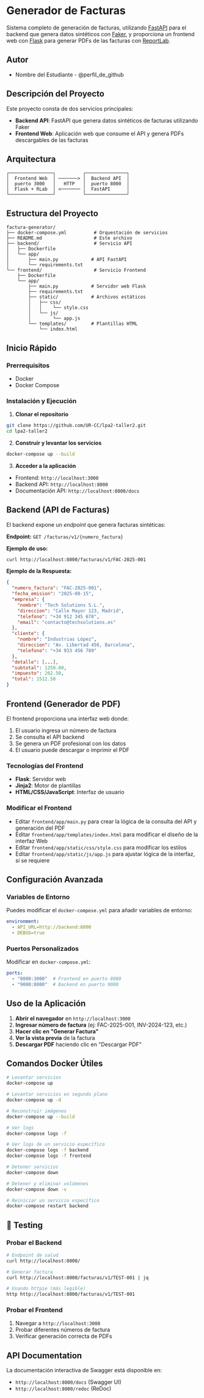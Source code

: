 # Generador de Facturas

Sistema completo de generación de facturas, utilizando [FastAPI](https://fastapi.tiangolo.com/) para el backend que genera datos sintéticos con [Faker](https://faker.readthedocs.io/), y proporciona un frontend web con [Flask](https://flask.palletsprojects.com/) para generar PDFs de las facturas con [ReportLab](https://docs.reportlab.com/reportlab/userguide/ch1_intro/).

## Autor

- Nombre del Estudiante - @perfil_de_github

## Descripción del Proyecto

Este proyecto consta de dos servicios principales:

- **Backend API**: FastAPI que genera datos sintéticos de facturas utilizando Faker
- **Frontend Web**: Aplicación web que consume el API y genera PDFs descargables de las facturas

## Arquitectura

```
┌────────────────┐          ┌───────────────┐
│  Frontend Web  │ ───────> │  Backend API  │
│  puerto 3000   │   HTTP   │  puerto 8000  │
│  Flask + RLab  │ <─────── │  FastAPI      │
└────────────────┘          └───────────────┘
```

## Estructura del Proyecto

```
factura-generator/
├── docker-compose.yml          # Orquestación de servicios
├── README.md                   # Este archivo
├── backend/                    # Servicio API
│   ├── Dockerfile
│   └── app/
│       ├── main.py            # API FastAPI
│       └── requirements.txt
└── frontend/                   # Servicio Frontend
    ├── Dockerfile
    └── app/
        ├── main.py            # Servidor web Flask
        ├── requirements.txt
        ├── static/            # Archivos estáticos
        │   ├── css/
        │   │    └── style.css
        │   └── js/
        │        └── app.js
        └── templates/         # Plantillas HTML
            └── index.html
```

## Inicio Rápido

### Prerrequisitos

- Docker
- Docker Compose

### Instalación y Ejecución

1. **Clonar el repositorio**

```bash
git clone https://github.com/UR-CC/lpa2-taller2.git
cd lpa2-taller2
```

2. **Construir y levantar los servicios**

```bash
docker-compose up --build
```

3. **Acceder a la aplicación**

- Frontend: `http://localhost:3000`
- Backend API: `http://localhost:8000`
- Documentación API: `http://localhost:8000/docs`

## Backend (API de Facturas)

El backend expone un *endpoint* que genera facturas sintéticas:

**Endpoint:** `GET /facturas/v1/{numero_factura}`

**Ejemplo de uso:**

```bash
curl http://localhost:8000/facturas/v1/FAC-2025-001
```

**Ejemplo de la Respuesta:**

```json
{
  "numero_factura": "FAC-2025-001",
  "fecha_emision": "2025-08-15",
  "empresa": {
    "nombre": "Tech Solutions S.L.",
    "direccion": "Calle Mayor 123, Madrid",
    "telefono": "+34 912 345 678",
    "email": "contacto@techsolutions.es"
  },
  "cliente": {
    "nombre": "Industrias López",
    "direccion": "Av. Libertad 456, Barcelona",
    "telefono": "+34 933 456 789"
  },
  "detalle": [...],
  "subtotal": 1250.00,
  "impuesto": 262.50,
  "total": 1512.50
}
```

## Frontend (Generador de PDF)

El frontend proporciona una interfaz web donde:

1. El usuario ingresa un número de factura
2. Se consulta el API backend
3. Se genera un PDF profesional con los datos
4. El usuario puede descargar o imprimir el PDF

### Tecnologías del Frontend

- **Flask**: Servidor web
- **Jinja2**: Motor de plantillas
- **HTML/CSS/JavaScript**: Interfaz de usuario

### Modificar el Frontend

- Editar `frontend/app/main.py` para crear la lógica de la consulta del API y generación del PDF
- Editar `frontend/app/templates/index.html` para modificar el diseño de la interfaz Web
- Editar `frontend/app/static/css/style.css` para modificar los estilos 
- Editar `frontend/app/static/js/app.js` para ajustar lógica de la interfaz, si se requiere

## Configuración Avanzada

### Variables de Entorno

Puedes modificar el `docker-compose.yml` para añadir variables de entorno:

```yaml
environment:
  - API_URL=http://backend:8000
  - DEBUG=true
```

### Puertos Personalizados

Modificar en `docker-compose.yml`:

```yaml
ports:
  - "8080:3000"  # Frontend en puerto 8080
  - "9000:8000"  # Backend en puerto 9000
```

## Uso de la Aplicación

1. **Abrir el navegador** en `http://localhost:3000`
2. **Ingresar número de factura** (ej: FAC-2025-001, INV-2024-123, etc.)
3. **Hacer clic en "Generar Factura"**
4. **Ver la vista previa** de la factura
5. **Descargar PDF** haciendo clic en "Descargar PDF"

## Comandos Docker Útiles

```bash
# Levantar servicios
docker-compose up

# Levantar servicios en segundo plano
docker-compose up -d

# Reconstruir imágenes
docker-compose up --build

# Ver logs
docker-compose logs -f

# Ver logs de un servicio específico
docker-compose logs -f backend
docker-compose logs -f frontend

# Detener servicios
docker-compose down

# Detener y eliminar volúmenes
docker-compose down -v

# Reiniciar un servicio específico
docker-compose restart backend
```

## 🧪 Testing

### Probar el Backend

```bash
# Endpoint de salud
curl http://localhost:8000/

# Generar factura
curl http://localhost:8000/facturas/v1/TEST-001 | jq

# Usando httpie (más legible)
http http://localhost:8000/facturas/v1/TEST-001
```

### Probar el Frontend

1. Navegar a `http://localhost:3000`
2. Probar diferentes números de factura
3. Verificar generación correcta de PDFs

## API Documentation

La documentación interactiva de Swagger está disponible en:
- `http://localhost:8000/docs` (Swagger UI)
- `http://localhost:8000/redoc` (ReDoc)

